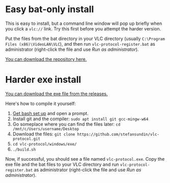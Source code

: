 # Easy bat-only install

This is easy to install, but a command line window will pop up briefly when you click a `vlc://` link. Try this first before you attempt the harder version.

Put the files from the bat directory in your VLC directory (usually `C:\Program Files (x86)\VideoLAN\VLC`), and then run `vlc-protocol-register.bat` as administrator (right-click the file and use _Run as administrator_).

[You can download the repository here.](https://github.com/stefansundin/vlc-protocol/archive/master.zip)

# Harder exe install

[You can download the exe file from the releases.](https://github.com/stefansundin/vlc-protocol/releases/latest)

Here's how to compile it yourself:

1. [Get bash set up](https://msdn.microsoft.com/en-us/commandline/wsl/about) and open a prompt.
2. Install git and the compiler: `sudo apt install git gcc-mingw-w64`
3. Go someplace where you can find the files later: `cd /mnt/c/Users/username/Desktop`
4. Download the files: `git clone https://github.com/stefansundin/vlc-protocol.git`
5. `cd vlc-protocol/windows/exe/`
6. `./build.sh`

Now, if successful, you should see a file named `vlc-protocol.exe`. Copy the exe file and the bat files to your VLC directory and run `vlc-protocol-register.bat` as administrator (right-click the file and use _Run as administrator_).
